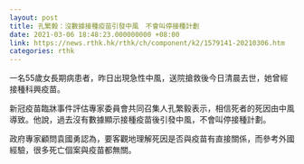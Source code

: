 ```yaml
---
layout: post
title: 孔繁毅：沒數據接種疫苗引發中風　不會叫停接種計劃
date: 2021-03-06 18:48:23.000000000 +08:00
link: https://news.rthk.hk/rthk/ch/component/k2/1579141-20210306.htm
categories: rthk
---
```


一名55歲女長期病患者，昨日出現急性中風，送院搶救後今日清晨去世，她曾經接種科興疫苗。

新冠疫苗臨牀事件評估專家委員會共同召集人孔繁毅表示，相信死者的死因由中風導致。他說，過去沒有數據顯示接種疫苗後引發中風，不會叫停接種計劃。

政府專家顧問袁國勇認為，要客觀地理解死因是否與疫苗有直接關係，而參考外國經驗，很多死亡個案與疫苗都無關。

